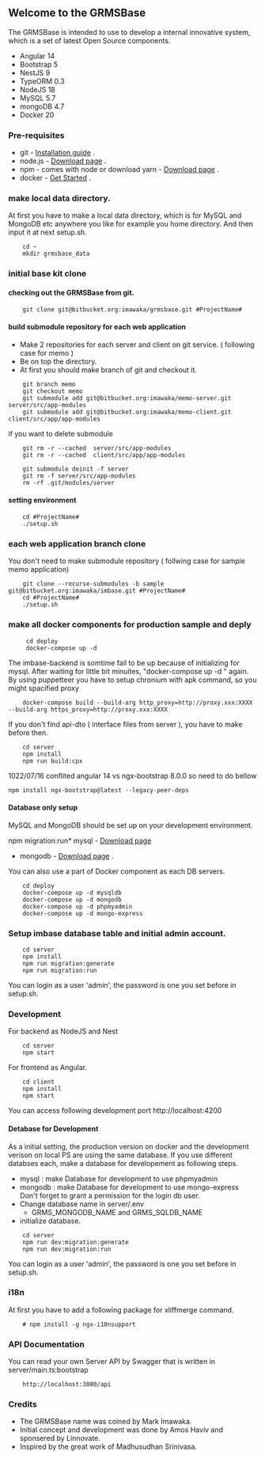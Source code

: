 ## Welcome to the GRMSBase
The GRMSBase is intended to use to develop a internal innovative system, which is a set of latest Open Source components.

* Angular 14
* Bootstrap 5
* NestJS 9
* TypeORM 0.3
* NodeJS 18
* MySQL 5.7
* mongoDB 4.7
* Docker 20

### Pre-requisites
* git - [Installation guide](https://www.linode.com/docs/development/version-control/how-to-install-git-on-linux-mac-and-windows/) .  
* node.js - [Download page](https://nodejs.org/en/download/) .  
* npm - comes with node or download yarn - [Download page](https://yarnpkg.com/lang/en/docs/install) .
* docker - [Get Started](https://www.docker.com/get-started) .

### make local data directory.
At first you have to make a local data directory,
which is for MySQL and MongoDB etc anywhere you like
for example you home directory.
And then input it at next setup.sh.
```
    cd ~
    mkdir grmsbase_data
```

### initial base kit clone
#### checking out the GRMSBase from git.
```
    git clone git@bitbucket.org:imawaka/grmsbase.git #ProjectName#
```
#### build submodule repository for each web application
- Make 2 repositories for each server and client on git service. ( following case for memo )
- Be on top the directory.
- At first you should make branch of git and checkout it.
```
    git branch memo
    git checkout memo
    git submodule add git@bitbucket.org:imawaka/memo-server.git server/src/app-modules
    git submodule add git@bitbucket.org:imawaka/memo-client.git client/src/app/app-modules
```
if you want to delete submodule
```
    git rm -r --cached  server/src/app-modules
    git rm -r --cached  client/src/app/app-modules
    
    git submodule deinit -f server
    git rm -f server/src/app-modules
    rm -rf .git/modules/server
```
#### setting environment 
```
    cd #ProjectName#
    ./setup.sh
```
### each web application branch clone
You don't need to make submodule repository ( follwing case for sample memo application)
```
    git clone --recurse-submodules -b sample git@bitbucket.org:imawaka/imbase.git #ProjectName#
    cd #ProjectName#
    ./setup.sh
```

### make all docker components for production sample and deply
```
     cd deploy
     docker-compose up -d 
```
The imbase-backend is somtime fail to be up because of initializing for mysql.
After waiting for little bit minuites, "docker-compose up -d " again.
By using puppetteer you have to setup chronium with apk command, so you might spacified proxy
```
    docker-compose build --build-arg http_proxy=http://proxy.xxx:XXXX --build-arg https_proxy=http://proxy.xxx:XXXX
```

If you don't find api-dto ( interface files from server ), you have to make before then.
```
    cd server
    npm install
    npm run build:cpx
```
1022/07/16
conflited angular 14 vs  ngx-bootstrap 8.0.0 so need to do bellow
```
npm install ngx-bootstrap@latest --legacy-peer-deps
```
#### Database only setup
MySQL and MongoDB should be set up on your development environment.

 npm migration:run* mysql - [Download page](https://www.mysql.com/downloads/)
* mongodb - [Download page](https://www.mongodb.com/download-center/community) .

You can also use a part of Docker component as each DB servers.
```
    cd deploy
    docker-compose up -d mysqldb
    docker-compose up -d mongodb
    docker-compose up -d phpmyadmin
    docker-compose up -d mongo-express
```
### Setup imbase database table and initial admin account.
```
    cd server
    npm install
    npm run migration:generate
    npm run migration:run
```
You can login as a user 'admin', the password is one you set before in setup.sh.
### Development
For backend as NodeJS and Nest
``` 
    cd server
    npm start 
```
For frontend as Angular.
``` 
    cd client
    npm install
    npm start
```

You can access following development port
http://localhost:4200

#### Detabase for Development
As a initial setting, the production version on docker and the development verison
on local PS are using the same database. If you use different databses each,
make a database for developement as following steps.

- mysql : make Database for development to use phpmyadmin
- mongodb : make Database for development to use mongo-express
  Don't forget to grant a permission for the login db user.
- Change database name in server/.env
  * GRMS_MONGODB_NAME and GRMS_SQLDB_NAME
- initialize database.
```
    cd server
    npm run dev:migration:generate
    npm run dev:migration:run
```
You can login as a user 'admin', the password is one you set before in setup.sh.

### i18n 
At first you have to add a following package for xliffmerge command.
```
    # npm install -g ngx-i18nsupport
```

### API Documentation
You can read your own Server API by Swagger that is written in server/main.ts:bootstrap
```
    http://localhost:3000/api
```

### Credits 
- The GRMSBase name was coined by Mark Imawaka.
- Initial concept and development was done by Amos Haviv and sponsered by Linnovate.
- Inspired by the great work of Madhusudhan Srinivasa.


